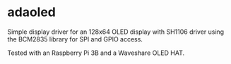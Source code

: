 # adaoled
Simple display driver for an 128x64 OLED display with SH1106 driver using the BCM2835 library for SPI and GPIO access.

Tested with an Raspberry Pi 3B and a Waveshare OLED HAT.
